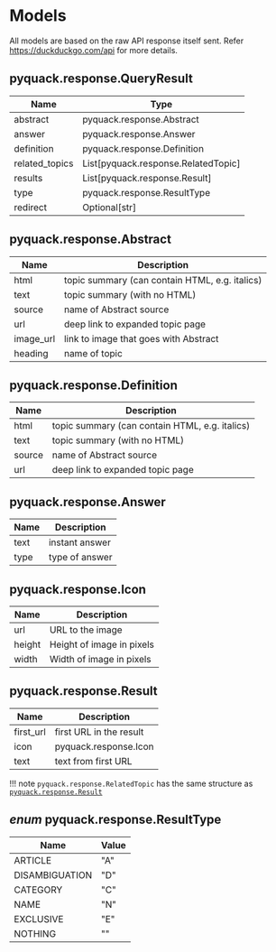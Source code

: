 # Models

All models are based on the raw API response itself sent. Refer https://duckduckgo.com/api for more details.

## pyquack.response.QueryResult

| Name           | Type                                |
|----------------|-------------------------------------|
| abstract       | pyquack.response.Abstract           |
| answer         | pyquack.response.Answer             |
| definition     | pyquack.response.Definition         |
| related_topics | List[pyquack.response.RelatedTopic] |
| results        | List[pyquack.response.Result]       |
| type           | pyquack.response.ResultType         |
| redirect       | Optional[str]                       |

## pyquack.response.Abstract

| Name      | Description                                    |
|-----------|------------------------------------------------|
| html      | topic summary (can contain HTML, e.g. italics) |
| text      | topic summary (with no HTML)                   |
| source    | name of Abstract source                        |
| url       | deep link to expanded topic page               |
| image_url | link to image that goes with Abstract          |
| heading   | name of topic                                  |

## pyquack.response.Definition

| Name      | Description                                    |
|-----------|------------------------------------------------|
| html      | topic summary (can contain HTML, e.g. italics) |
| text      | topic summary (with no HTML)                   |
| source    | name of Abstract source                        |
| url       | deep link to expanded topic page               |

## pyquack.response.Answer

| Name      | Description                                               |
|-----------|-----------------------------------------------------------|
| text      | instant answer                                            |
| type      | type of answer                                            |

## pyquack.response.Icon

| Name      | Description                           |
|-----------|---------------------------------------|
| url       | URL to the image                      |
| height    | Height of image in pixels             |
| width     | Width of image in pixels              |

## pyquack.response.Result

| Name      | Description                           |
|-----------|---------------------------------------|
| first_url | first URL in the result               |
| icon      | pyquack.response.Icon                 |
| text      | text from first URL                   |

!!! note
    `pyquack.response.RelatedTopic` has the same structure as [`pyquack.response.Result`](#pyquack.response.Result)

## _enum_ pyquack.response.ResultType

| Name           | Value         |
|----------------|---------------|
| ARTICLE        | "A"           |
| DISAMBIGUATION | "D"           |
| CATEGORY       | "C"           |
| NAME           | "N"           |
| EXCLUSIVE      | "E"           |
| NOTHING        | ""            |
